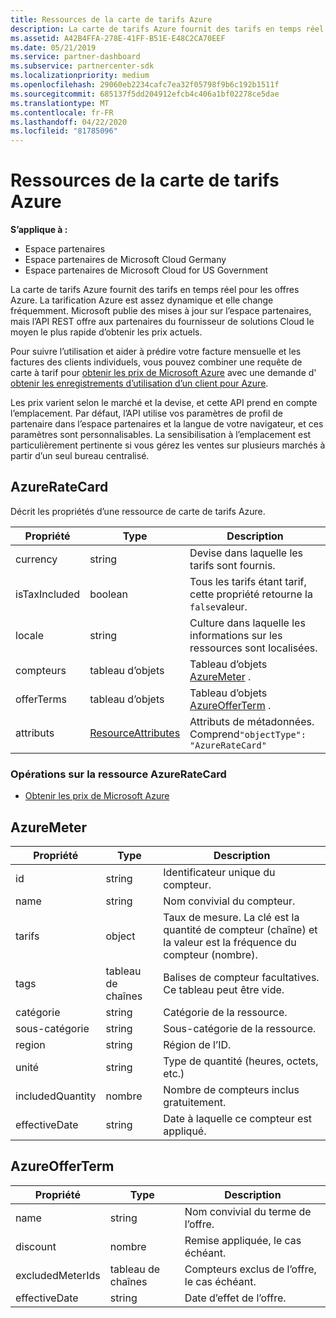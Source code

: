 ```yaml
---
title: Ressources de la carte de tarifs Azure
description: La carte de tarifs Azure fournit des tarifs en temps réel pour les offres Azure.
ms.assetid: A42B4FFA-278E-41FF-B51E-E48C2CA70EEF
ms.date: 05/21/2019
ms.service: partner-dashboard
ms.subservice: partnercenter-sdk
ms.localizationpriority: medium
ms.openlocfilehash: 29060eb2234cafc7ea32f05798f9b6c192b1511f
ms.sourcegitcommit: 685137f5dd204912efcb4c406a1bf02278ce5dae
ms.translationtype: MT
ms.contentlocale: fr-FR
ms.lasthandoff: 04/22/2020
ms.locfileid: "81785096"
---
```

# <a name="azure-rate-card-resources"></a>Ressources de la carte de tarifs Azure

**S’applique à :**

- Espace partenaires
- Espace partenaires de Microsoft Cloud Germany
- Espace partenaires de Microsoft Cloud for US Government

La carte de tarifs Azure fournit des tarifs en temps réel pour les offres Azure. La tarification Azure est assez dynamique et elle change fréquemment. Microsoft publie des mises à jour sur l’espace partenaires, mais l’API REST offre aux partenaires du fournisseur de solutions Cloud le moyen le plus rapide d’obtenir les prix actuels.

Pour suivre l’utilisation et aider à prédire votre facture mensuelle et les factures des clients individuels, vous pouvez combiner une requête de carte à tarif pour [obtenir les prix de Microsoft Azure](get-prices-for-microsoft-azure.md) avec une demande d' [obtenir les enregistrements d’utilisation d’un client pour Azure](get-a-customer-s-utilization-record-for-azure.md).

Les prix varient selon le marché et la devise, et cette API prend en compte l’emplacement. Par défaut, l’API utilise vos paramètres de profil de partenaire dans l’espace partenaires et la langue de votre navigateur, et ces paramètres sont personnalisables. La sensibilisation à l’emplacement est particulièrement pertinente si vous gérez les ventes sur plusieurs marchés à partir d’un seul bureau centralisé.

## <a name="azureratecard"></a>AzureRateCard

Décrit les propriétés d’une ressource de carte de tarifs Azure.

| Propriété      | Type                                      | Description                                                       |
|---------------|-------------------------------------------|-------------------------------------------------------------------|
| currency      | string                                    | Devise dans laquelle les tarifs sont fournis.                     |
| isTaxIncluded | boolean                                   | Tous les tarifs étant tarif, cette propriété retourne la `false`valeur. |
| locale        | string                                    | Culture dans laquelle les informations sur les ressources sont localisées.       |
| compteurs        | tableau d’objets                          | Tableau d’objets [AzureMeter](#azuremeter) .                       |
| offerTerms    | tableau d’objets                          | Tableau d’objets [AzureOfferTerm](#azureofferterm) .               |
| attributs    | [ResourceAttributes](utility-resources.md#resourceattributes) | Attributs de métadonnées. Comprend`"objectType": "AzureRateCard"`   |

### <a name="operations-on-the-azureratecard-resource"></a>Opérations sur la ressource AzureRateCard

- [Obtenir les prix de Microsoft Azure](get-prices-for-microsoft-azure.md)

## <a name="azuremeter"></a>AzureMeter

| Propriété         | Type             | Description                                                                                   |
|------------------|------------------|-----------------------------------------------------------------------------------------------|
| id               | string           | Identificateur unique du compteur.                                                                    |
| name             | string           | Nom convivial du compteur.                                                                   |
| tarifs            | object           | Taux de mesure. La clé est la quantité de compteur (chaîne) et la valeur est la fréquence du compteur (nombre). |
| tags             | tableau de chaînes | Balises de compteur facultatives. Ce tableau peut être vide.                                                 |
| catégorie         | string           | Catégorie de la ressource.                                                                     |
| sous-catégorie      | string           | Sous-catégorie de la ressource.                                                                 |
| region           | string           | Région de l’ID.                                                                             |
| unité             | string           | Type de quantité (heures, octets, etc.)                                                     |
| includedQuantity | nombre           | Nombre de compteurs inclus gratuitement.                                               |
| effectiveDate    | string           | Date à laquelle ce compteur est appliqué.                                                             |

## <a name="azureofferterm"></a>AzureOfferTerm

| Propriété         | Type             | Description                             |
|------------------|------------------|-----------------------------------------|
| name             | string           | Nom convivial du terme de l’offre.        |
| discount         | nombre           | Remise appliquée, le cas échéant.           |
| excludedMeterIds | tableau de chaînes | Compteurs exclus de l’offre, le cas échéant. |
| effectiveDate    | string           | Date d’effet de l’offre.        |
